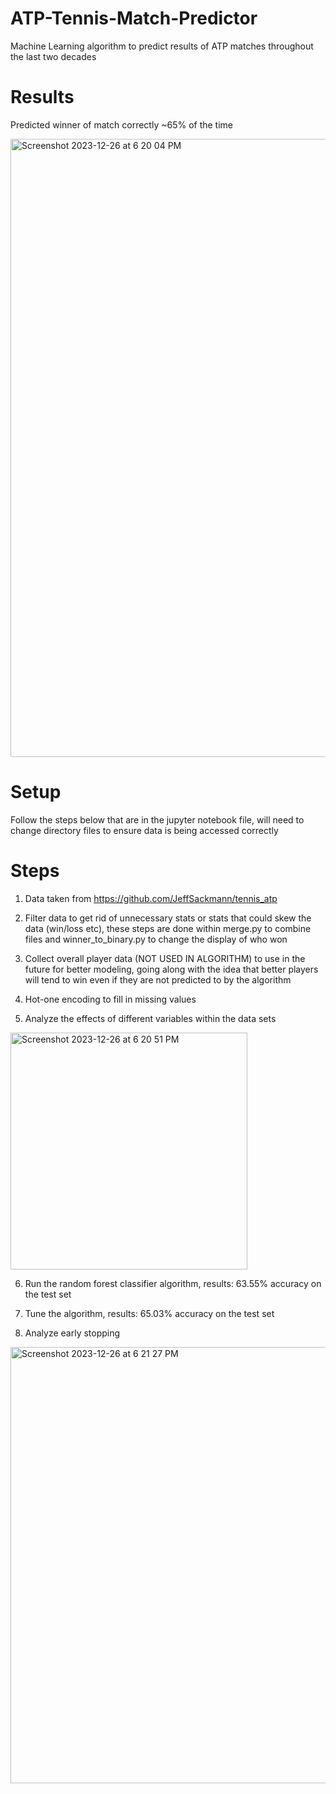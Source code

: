 # ATP-Tennis-Match-Predictor
Machine Learning algorithm to predict results of ATP matches throughout the last two decades

# Results
Predicted winner of match correctly ~65% of the time

<img width="989" alt="Screenshot 2023-12-26 at 6 20 04 PM" src="https://github.com/alexcole74/ATP-Tennis-Match-Predictor/assets/154842337/81c53c11-2efb-4caa-99b0-5c6faf54cb21">

# Setup
Follow the steps below that are in the jupyter notebook file, will need to change directory files to ensure data is being accessed correctly

# Steps
1. Data taken from https://github.com/JeffSackmann/tennis_atp

2. Filter data to get rid of unnecessary stats or stats that could skew the data (win/loss etc), these steps are done within merge.py to combine files and winner_to_binary.py to change the display of who won

3. Collect overall player data (NOT USED IN ALGORITHM) to use in the future for better modeling, going along with the idea that better players will tend to win even if they are not predicted to by the algorithm

4. Hot-one encoding to fill in missing values

5. Analyze the effects of different variables within the data sets

<img width="379" alt="Screenshot 2023-12-26 at 6 20 51 PM" src="https://github.com/alexcole74/ATP-Tennis-Match-Predictor/assets/154842337/408f0bb6-f140-4a35-87e4-6ce608b996f1">

6. Run the random forest classifier algorithm, results: 63.55% accuracy on the test set

7. Tune the algorithm, results: 65.03% accuracy on the test set

8. Analyze early stopping

 <img width="698" alt="Screenshot 2023-12-26 at 6 21 27 PM" src="https://github.com/alexcole74/ATP-Tennis-Match-Predictor/assets/154842337/eb6a2c57-b60d-4cc4-8e7d-f85c0827748c">

